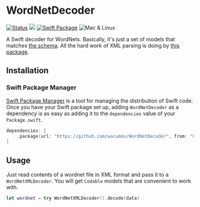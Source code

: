 # WordNetDecoder

[![Status](https://github.com/wacumov/WordNetDecoder/workflows/Test/badge.svg?branch=master)](https://github.com/wacumov/WordNetDecoder/actions?query=workflow%3ATest+branch%3Amaster)
[![](https://img.shields.io/endpoint?url=https%3A%2F%2Fswiftpackageindex.com%2Fapi%2Fpackages%2Fwacumov%2FWordNetDecoder%2Fbadge%3Ftype%3Dswift-versions)](https://swiftpackageindex.com/wacumov/WordNetDecoder)
[![Swift Package](https://img.shields.io/static/v1?label=Swift&message=Package&logo=Swift&color=fa7343&style=flat)](https://github.com/Apple/swift-package-manager)
![Mac & Linux](https://img.shields.io/badge/platforms-mac+linux-brightgreen.svg?style=flat)

A Swift decoder for WordNets. Basically, it's just a set of models that matches [the schema](https://globalwordnet.github.io/schemas/). All the hard work of XML parsing is doing by [this package](https://github.com/wacumov/xml2json).

## Installation

### Swift Package Manager

[Swift Package Manager](https://swift.org/package-manager/) is a tool for
managing the distribution of Swift code. 
Once you have your Swift package set up, adding `WordNetDecoder` as a dependency is as
easy as adding it to the `dependencies` value of your `Package.swift`.
```swift
dependencies: [
    .package(url: "https://github.com/wacumov/WordNetDecoder", from: "0.0.2")
]
```

## Usage

Just read contents of a wordnet file in XML format and pass it to a `WordNetXMLDecoder`. You will get `Codable` models that are convenient to work with.
```swift
let wordnet = try WordNetXMLDecoder().decode(data)
```
